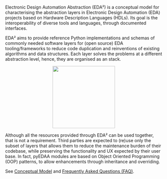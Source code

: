 <!--p align="center">
  <a title="Electronic Design Automation Abstraction (EDA²)" href="https://edaa-org.github.io/"><img src="https://edaa-org.github.io/_images/edaa_banner.svg" height="200px"/></a>
</p-->

Electronic Design Automation Abstraction (EDA²) is a conceptual model for characterising the abstraction layers in
Electronic Design Automation (EDA) projects based on Hardware Description Languages (HDLs). Its goal is the
interoperability of diverse tools and languages, through documented interfaces.

EDA² aims to provide reference Python implementations and schemas of commonly needed software layers for (open source)
EDA tooling/frameworks to reduce code duplication and reinventions of existing algorithms and data structures. Each
layer solves the problems at a different abstraction level, hence, they are organised as an stack.

<p align="center">
  <a title="Electronic Design Automation Abstraction (EDA²)" href="https://edaa-org.github.io/"><img src="https://edaa-org.github.io/_images/model.png" height="200px"/></a>
</p>

Although all the resources provided through EDA² can be used together, that is not a requirement. Third parties are
expected to (re)use only the subset of layers that allows them to reduce the maintenance burden of their codebase, while
preserving the functionality and UX expected by their user base. In fact, pyEDAA modules are based on Object Oriented
Programming (OOP) patterns, to allow enhancements through inheritance and overriding.

See [Conceptual Model](https://edaa-org.github.io/ConceptualModel.html)
and [Frequently Asked Questions (FAQ)](https://edaa-org.github.io/FAQ.html).
